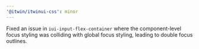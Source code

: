 ```yaml
---
'@itwin/itwinui-css': minor
---
```


Fixed an issue in `iui-input-flex-container` where the component-level focus styling was colliding with global focus styling, leading to double focus outlines.
